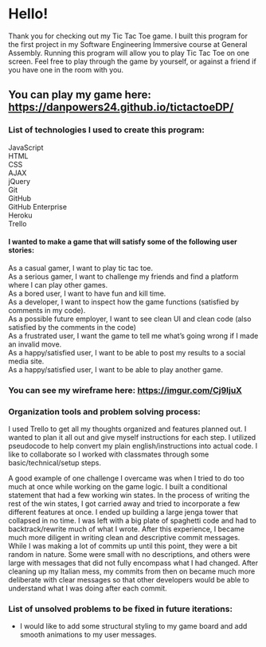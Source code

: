 # Hello! #

Thank you for checking out my Tic Tac Toe game. I built this program for the first project in my Software Engineering Immersive course at General Assembly. Running this program will allow you to play Tic Tac Toe on one screen. Feel free to play through the game by yourself, or against a friend if you have one in the room with you.

## You can **play my game** here: https://danpowers24.github.io/tictactoeDP/ #

### **List of technologies** I used to create this program:
JavaScript\
HTML\
CSS\
AJAX\
jQuery\
Git\
GitHub\
GitHub Enterprise\
Heroku\
Trello

#### I wanted to make a game that will satisfy some of the following **user stories**:
As a casual gamer, I want to play tic tac toe.\
As a serious gamer, I want to challenge my friends and find a platform where I can play other games.\
As a bored user, I want to have fun and kill time.\
As a developer, I want to inspect how the game functions (satisfied by comments in my code).\
As a possible future employer, I want to see clean UI and clean code (also satisfied by the comments in the code)\
As a frustrated user, I want the game to tell me what’s going wrong if I made an invalid move.\
As a happy/satisfied user, I want to be able to post my results to a social media site.\
As a happy/satisfied user, I want to be able to play another game.

### You can see my **wireframe** here: https://imgur.com/Cj9IjuX #

### Organization tools and **problem solving process**: #

I used Trello to get all my thoughts organized and features planned out. I wanted to plan it all out and give myself instructions for each step. I utilized pseudocode to help convert my plain english/instructions into actual code. I like to collaborate so I worked with classmates through some basic/technical/setup steps.

A good example of one challenge I overcame was when I tried to do too much at once while working on the game logic. I built a conditional statement that had a few working win states. In the process of writing the rest of the win states, I got carried away and tried to incorporate a few different features at once. I ended up building a large jenga tower that collapsed in no time. I was left with a big plate of spaghetti code and had to backtrack/rewrite much of what I wrote. After this experience, I became much more diligent in writing clean and descriptive commit messages. While I was making a lot of commits up until this point, they were a bit random in nature. Some were small with no descriptions, and others were large with messages that did not fully encompass what I had changed. After cleaning up my Italian mess, my commits from then on became much more deliberate with clear messages so that other developers would be able to understand what I was doing after each commit.

### List of **unsolved problems** to be fixed in future iterations: #
- I would like to add some structural styling to my game board and add smooth animations to my user messages.
